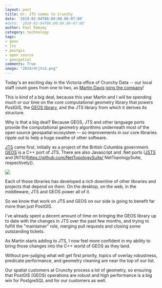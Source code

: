 ```yaml
---
layout: post
title: Dr. JTS comes to Crunchy
date: '2019-02-04T06:00:00.00-07:00'
#date: '2019-02-04T06:00:00.00-07:00'
author: Paul Ramsey
category: technology
tags:
- geos
- jts
- postgis
- open source
- geospatial
comments: True
image: "2019/drjts2.png"
---
```


Today's an exciting day in the Victoria office of Crunchy Data -- our local staff count goes from one to two, as [Martin Davis](https://github.com/dr-jts) [joins the company](https://lin-ear-th-inking.blogspot.com/2019/02/joining-crunchy-data-to-work-on-postgis.html)! 

This is kind of a big deal, because this year Martin and I will be spending much or our time on the core computational geometry library that powers PostGIS, the [GEOS library](https://trac.osgeo.org/geos), and the JTS library from which it derives its structure.

Why is that a big deal? Because GEOS, JTS and other language ports provide the computational geometry algorithms underneath most of the open source geospatial ecosystem -- so improvements in our core libraries ripple out to help a huge swathe of other software.

[JTS](https://github.com/locationtech/jts) came first, initially as a project of the British Columbia government. [GEOS](https://trac.osgeo.org/geos/) is a C++ port of JTS. There are also Javascript and .Net ports ([JSTS](https://github.com/bjornharrtell/jsts) and [NTS](https://github.com/NetTopologySuite/
NetTopologySuite, respectively)).

<img src="https://docs.google.com/drawings/d/e/2PACX-1vRHW78fR1a1cYnfy3MVhXWH_kf114dO8eypgmoNqTZNYo-IOGU3_t4K29TJz-aU6SRusyJuN_gowk-Y/pub?w=967&amp;h=849">

Each of those libraries has developed a rich downline of other libraries and projects that depend on them. On the desktop, on the web, in the middleware, JTS and GEOS power all of it.

So we know that work on JTS and GEOS on our side is going to benefit far more than just PostGIS. 

I've already spent a decent amount of time on bringing the GEOS library up to date with the changes in JTS over the past few months, and trying to fulfill the "maintainer" role, merging pull requests and closing some outstanding tickets. 

As Martin starts adding to JTS, I now feel more confident in my ability to bring those changes into the C++ world of GEOS as they land.

Without pre-judging what will get first priority, topics of overlay robustness, predicate performance, and geometry cleaning are near the top of our list. 

Our spatial customers at Crunchy process a lot of geometry, so ensuring that PostGIS (GEOS) operations are robust and high performance is a big win for PostgreSQL and for our customers as well.

